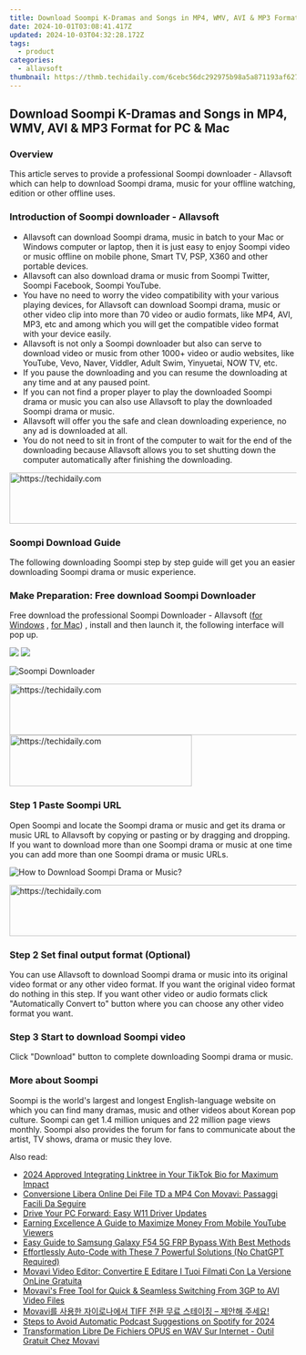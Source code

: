```yaml
---
title: Download Soompi K-Dramas and Songs in MP4, WMV, AVI & MP3 Format for PC & Mac
date: 2024-10-01T03:08:41.417Z
updated: 2024-10-03T04:32:28.172Z
tags:
  - product
categories:
  - allavsoft
thumbnail: https://thmb.techidaily.com/6cebc56dc292975b98a5a871193af627ed43dff4753b2894db168c37d5d2f38f.png
---
```


## Download Soompi K-Dramas and Songs in MP4, WMV, AVI & MP3 Format for PC & Mac

### Overview

This article serves to provide a professional Soompi downloader - Allavsoft which can help to download Soompi drama, music for your offline watching, edition or other offline uses.

### Introduction of Soompi downloader - Allavsoft

* Allavsoft can download Soompi drama, music in batch to your Mac or Windows computer or laptop, then it is just easy to enjoy Soompi video or music offline on mobile phone, Smart TV, PSP, X360 and other portable devices.
* Allavsoft can also download drama or music from Soompi Twitter, Soompi Facebook, Soompi YouTube.
* You have no need to worry the video compatibility with your various playing devices, for Allavsoft can download Soompi drama, music or other video clip into more than 70 video or audio formats, like MP4, AVI, MP3, etc and among which you will get the compatible video format with your device easily.
* Allavsoft is not only a Soompi downloader but also can serve to download video or music from other 1000+ video or audio websites, like YouTube, Vevo, Naver, Viddler, Adult Swim, Yinyuetai, NOW TV, etc.
* If you pause the downloading and you can resume the downloading at any time and at any paused point.
* If you can not find a proper player to play the downloaded Soompi drama or music you can also use Allavsoft to play the downloaded Soompi drama or music.
* Allavsoft will offer you the safe and clean downloading experience, no any ad is downloaded at all.
* You do not need to sit in front of the computer to wait for the end of the downloading because Allavsoft allows you to set shutting down the computer automatically after finishing the downloading.

<!-- affiliate ads begin -->
<a href="https://ephamedtechinc.pxf.io/c/5597632/2137206/26400" target="_top" id="2137206">
  <img src="//a.impactradius-go.com/display-ad/26400-2137206" border="0" alt="https://techidaily.com" width="728" height="90"/>
</a>
<img height="0" width="0" src="https://ephamedtechinc.pxf.io/i/5597632/2137206/26400" style="position:absolute;visibility:hidden;" border="0" />
<!-- affiliate ads end -->

### Soompi Download Guide

The following downloading Soompi step by step guide will get you an easier downloading Soompi drama or music experience.

### Make Preparation: Free download Soompi Downloader

Free download the professional Soompi Downloader - Allavsoft ([for Windows](https://tools.techidaily.com/allavsoft/products/) , [for Mac](https://tools.techidaily.com/allavsoft/products/)) , install and then launch it, the following interface will pop up.

[![](https://www.allavsoft.com/how-to/../images/how-to/free-download-win.jpg)](https://tools.techidaily.com/allavsoft/products/) [![](https://www.allavsoft.com/how-to/../images/how-to/free-download-mac.jpg)](https://tools.techidaily.com/allavsoft/products/)

![Soompi Downloader](https://www.allavsoft.com/how-to/../images/allavsoft/screen-shot-600.jpg)

<!-- affiliate ads begin -->
<a href="https://appsumo.8odi.net/c/5597632/2044582/7443" target="_top" id="2044582">
  <img src="//a.impactradius-go.com/display-ad/7443-2044582" border="0" alt="https://techidaily.com" width="728" height="90"/>
</a>
<img height="0" width="0" src="https://appsumo.8odi.net/i/5597632/2044582/7443" style="position:absolute;visibility:hidden;" border="0" />
<!-- affiliate ads end -->

<!-- affiliate ads begin -->
<a href="https://aligracehair.sjv.io/c/5597632/2135357/19272" target="_top" id="2135357">
  <img src="//a.impactradius-go.com/display-ad/19272-2135357" border="0" alt="https://techidaily.com" width="320" height="90"/>
</a>
<img height="0" width="0" src="https://aligracehair.sjv.io/i/5597632/2135357/19272" style="position:absolute;visibility:hidden;" border="0" />
<!-- affiliate ads end -->

### Step 1 Paste Soompi URL

Open Soompi and locate the Soompi drama or music and get its drama or music URL to Allavsoft by copying or pasting or by dragging and dropping. If you want to download more than one Soompi drama or music at one time you can add more than one Soompi drama or music URLs.

![How to Download Soompi Drama or Music?](https://www.allavsoft.com/how-to/../images/how-to/download-rtmp-video/download-rtmp-video.jpg)

<!-- affiliate ads begin -->
<a href="https://bluettiit.sjv.io/c/5597632/2148129/17093" target="_top" id="2148129">
  <img src="//a.impactradius-go.com/display-ad/17093-2148129" border="0" alt="https://techidaily.com" width="728" height="90"/>
</a>
<img height="0" width="0" src="https://bluettiit.sjv.io/i/5597632/2148129/17093" style="position:absolute;visibility:hidden;" border="0" />
<!-- affiliate ads end -->

### Step 2 Set final output format (Optional)

You can use Allavsoft to download Soompi drama or music into its original video format or any other video format. If you want the original video format do nothing in this step. If you want other video or audio formats click "Automatically Convert to" button where you can choose any other video format you want.

### Step 3 Start to download Soompi video

Click "Download" button to complete downloading Soompi drama or music.

### More about Soompi

Soompi is the world's largest and longest English-language website on which you can find many dramas, music and other videos about Korean pop culture. Soompi can get 1.4 million uniques and 22 million page views monthly. Soompi also provides the forum for fans to communicate about the artist, TV shows, drama or music they love.

<ins class="adsbygoogle"
     style="display:block"
     data-ad-format="autorelaxed"
     data-ad-client="ca-pub-7571918770474297"
     data-ad-slot="1223367746"></ins>

<ins class="adsbygoogle"
     style="display:block"
     data-ad-client="ca-pub-7571918770474297"
     data-ad-slot="8358498916"
     data-ad-format="auto"
     data-full-width-responsive="true"></ins>

<span class="atpl-alsoreadstyle">Also read:</span>
<div><ul>
<li><a href="https://extra-skills.techidaily.com/2024-approved-integrating-linktree-in-your-tiktok-bio-for-maximum-impact/"><u>2024 Approved Integrating Linktree in Your TikTok Bio for Maximum Impact</u></a></li>
<li><a href="https://win-premium.techidaily.com/conversione-libera-online-dei-file-td-a-mp4-con-movavi-passaggi-facili-da-seguire/"><u>Conversione Libera Online Dei File TD a MP4 Con Movavi: Passaggi Facili Da Seguire</u></a></li>
<li><a href="https://driver-install.techidaily.com/drive-your-pc-forward-easy-w11-driver-updates/"><u>Drive Your PC Forward: Easy W11 Driver Updates</u></a></li>
<li><a href="https://youtube-webster.techidaily.com/ng-excellence-a-guide-to-maximize-money-from-mobile-youtube-viewers/"><u>Earning Excellence A Guide to Maximize Money From Mobile YouTube Viewers</u></a></li>
<li><a href="https://android-frp.techidaily.com/easy-guide-to-samsung-galaxy-f54-5g-frp-bypass-with-best-methods-by-drfone-android/"><u>Easy Guide to Samsung Galaxy F54 5G FRP Bypass With Best Methods</u></a></li>
<li><a href="https://tech-hub.techidaily.com/effortlessly-auto-code-with-these-7-powerful-solutions-no-chatgpt-required/"><u>Effortlessly Auto-Code with These 7 Powerful Solutions (No ChatGPT Required)</u></a></li>
<li><a href="https://win-premium.techidaily.com/movavi-video-editor-convertire-e-editare-i-tuoi-filmati-con-la-versione-online-gratuita/"><u>Movavi Video Editor: Convertire E Editare I Tuoi Filmati Con La Versione OnLine Gratuita</u></a></li>
<li><a href="https://win-premium.techidaily.com/movavis-free-tool-for-quick-and-seamless-switching-from-3gp-to-avi-video-files/"><u>Movavi's Free Tool for Quick & Seamless Switching From 3GP to AVI Video Files</u></a></li>
<li><a href="https://win-premium.techidaily.com/movavi-tiff/"><u>Movavi를 사용한 자이로나에서 TIFF 전환 무료 스테이징 – 제안해 주세요!</u></a></li>
<li><a href="https://extra-skills.techidaily.com/steps-to-avoid-automatic-podcast-suggestions-on-spotify-for-2024/"><u>Steps to Avoid Automatic Podcast Suggestions on Spotify for 2024</u></a></li>
<li><a href="https://win-premium.techidaily.com/transformation-libre-de-fichiers-opus-en-wav-sur-internet-outil-gratuit-chez-movavi/"><u>Transformation Libre De Fichiers OPUS en WAV Sur Internet - Outil Gratuit Chez Movavi</u></a></li>
</ul></div>

